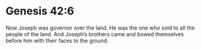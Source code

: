 # Genesis 42:6

Now Joseph was governor over the land. He was the one who sold to all the people of the land. And Joseph’s brothers came and bowed themselves before him with their faces to the ground.
